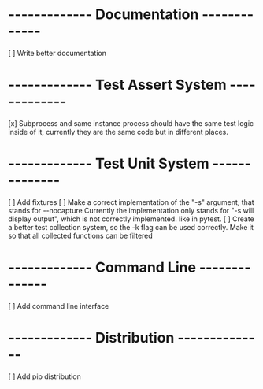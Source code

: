 
# ------------- Documentation -------------

[ ] Write better documentation

# ------------- Test Assert System -------------

[x] Subprocess and same instance process should have the same test 
    logic inside of it, currently they are the same code but in different places.

# ------------- Test Unit System --------------

[ ] Add fixtures
[ ] Make a correct implementation of the "-s" argument, that stands for --nocapture
    Currently the implementation only stands for "-s will display output", which is not correctly implemented.
    like in pytest.
[ ] Create a better test collection system, so the -k flag can be used correctly.
    Make it so that all collected functions can be filtered

# ------------- Command Line --------------

[ ] Add command line interface

# ------------- Distribution --------------

[ ] Add pip distribution




